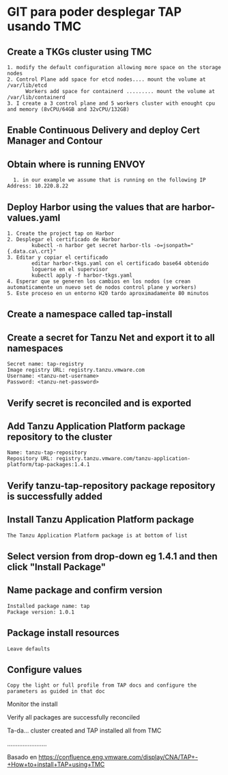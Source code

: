 # GIT para poder desplegar TAP usando TMC 

## Create a TKGs cluster using TMC
    1. modify the default configuration allowing more space on the storage nodes
    2. Control Plane add space for etcd nodes.... mount the volume at /var/lib/etcd
          Workers add space for containerd ......... mount the volume at /var/lib/containerd
    3. I create a 3 control plane and 5 workers cluster with enought cpu and memory (8vCPU/64GB and 32vCPU/132GB)

## Enable Continuous Delivery and deploy Cert Manager and Contour 

## Obtain where is running ENVOY
      1. in our example we assume that is running on the following IP Address: 10.220.8.22
      
## Deploy Harbor using the values that are harbor-values.yaml
    1. Create the project tap on Harbor
    2. Desplegar el certificado de Harbor
            kubectl -n harbor get secret harbor-tls -o=jsonpath="{.data.ca\.crt}" 
    3. Editar y copiar el certificado
            editar harbor-tkgs.yaml con el certificado base64 obtenido
            loguerse en el supervisor
            kubectl apply -f harbor-tkgs.yaml
    4. Esperar que se generen los cambios en los nodos (se crean automaticamente un nuevo set de nodos control plane y workers)
    5. Este proceso en un entorno H20 tardo aproximadamente 80 minutos

## Create a namespace called tap-install

## Create a secret for Tanzu Net and export it to all namespaces
    Secret name: tap-registry
    Image registry URL: registry.tanzu.vmware.com
    Username: <tanzu-net-username>
    Password: <tanzu-net-password>

## Verify secret is reconciled and is exported

## Add Tanzu Application Platform package repository to the cluster
    Name: tanzu-tap-repository
    Repository URL: registry.tanzu.vmware.com/tanzu-application-platform/tap-packages:1.4.1

## Verify tanzu-tap-repository package repository is successfully added

## Install Tanzu Application Platform package
    The Tanzu Application Platform package is at bottom of list

## Select version from drop-down eg 1.4.1 and then click "Install Package"

## Name package and confirm version
    Installed package name: tap
    Package version: 1.0.1

## Package install resources
    Leave defaults

## Configure values
    Copy the light or full profile from TAP docs and configure the parameters as guided in that doc

Monitor the install

Verify all packages are successfully reconciled

Ta-da... cluster created and TAP installed all from TMC
  
.......................

  Basado en https://confluence.eng.vmware.com/display/CNA/TAP+-+How+to+install+TAP+using+TMC
